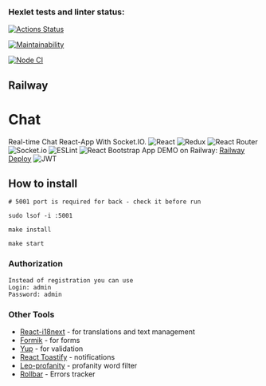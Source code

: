 ### Hexlet tests and linter status:
[![Actions Status](https://github.com/BellatorJS/frontend-project-12/workflows/hexlet-check/badge.svg)](https://github.com/BellatorJS/frontend-project-12/actions)

[![Maintainability](https://api.codeclimate.com/v1/badges/b2af37b6d469d2a9d224/maintainability)](https://codeclimate.com/github/BellatorJS/frontend-project-12/maintainability)

[![Node CI](https://github.com/BellatorJS/frontend-project-lvl12/actions/workflows/nodeci.yml/badge.svg)](https://github.com/BellatorJS/frontend-project-12/actions/workflows/nodeci.yml)

## Railway


# Chat
Real-time Chat React-App With Socket.IO.
![React](https://img.shields.io/badge/react-%2320232a.svg?style=for-the-badge&logo=react&logoColor=%2361DAFB)
![Redux](https://img.shields.io/badge/redux-%23593d88.svg?style=for-the-badge&logo=redux&logoColor=white)
![React Router](https://img.shields.io/badge/React_Router-CA4245?style=for-the-badge&logo=react-router&logoColor=white)
![Socket.io](https://img.shields.io/badge/Socket.io-black?style=for-the-badge&logo=socket.io&badgeColor=010101)
![ESLint](https://img.shields.io/badge/ESLint-4B3263?style=for-the-badge&logo=eslint&logoColor=white)
![React Bootstrap](https://img.shields.io/badge/bootstrap-%23563D7C.svg?style=for-the-badge&logo=bootstrap&logoColor=white)
App DEMO on Railway: [Railway Deploy]()
![JWT](https://img.shields.io/badge/JWT-black?style=for-the-badge&logo=JSON%20web%20tokens)
## How to install

```
# 5001 port is required for back - check it before run

sudo lsof -i :5001

make install

make start
```
### Authorization
```
Instead of registration you can use
Login: admin
Password: admin
```
### Other Tools

* [React-i18next](https://react.i18next.com/) - for translations and text management
* [Formik](https://www.npmjs.com/package/formik) - for forms
* [Yup](https://github.com/jquense/yup) - for validation
* [React Toastify](https://www.npmjs.com/package/react-toastify) - notifications
* [Leo-profanity](https://github.com/jojoee/leo-profanity) -  profanity word filter
* [Rollbar](https://www.svgrepo.com/svg/354290/rollbar-icon) - Errors tracker

